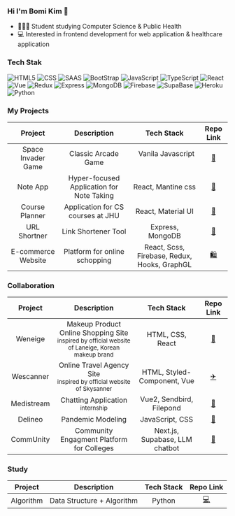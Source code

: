 ### Hi I'm Bomi Kim 👋

- 👩🏻‍💻 Student studying Computer Science & Public Health
- 💻 Interested in frontend development for web application & healthcare application 

### Tech Stak 
![HTML5](https://img.shields.io/badge/HTML5-E34F26?style=flat-square&logo=html5&logoColor=white)
![CSS](https://img.shields.io/badge/-CSS3-007ACC?&style=flat-square&logo=css3&logoColor=white)
![SAAS](https://img.shields.io/badge/Sass-CC6699?style=flat-square&logo=sass&logoColor=white)
![BootStrap](https://img.shields.io/badge/Bootstrap-563D7C?style=flat-square&logo=bootstrap&logoColor=white)
![JavaScript](https://img.shields.io/badge/JavaScript-F7DF1E?style=flat-square&logo=javascript&logoColor=black)
![TypeScript](https://img.shields.io/badge/TypeScript-007ACC?style=flat-square&logo=typescript&logoColor=white)
![React](https://img.shields.io/badge/-React-222222?style=flat-square&logo=react)
![Vue](https://img.shields.io/badge/Vue.js-35495E?style=flat-square&logo=vue.js&logoColor=4FC08D)
![Redux](https://img.shields.io/badge/Redux-593D88?style=flat-square&logo=redux&logoColor=white)
![Express](https://img.shields.io/badge/Express.js-404D59?style=flat-square&logo=express&logoColor=white)
![MongoDB](https://img.shields.io/badge/MongoDB-4EA94B?style=flat-square&logo=mongodb&logoColor=white)
![Firebase](https://img.shields.io/badge/Firebase-039BE5?style=flat-square&logo=Firebase&logoColor=white)
![SupaBase](https://img.shields.io/badge/Supabase-181818?style=flat-square&logo=supabase&logoColor=white)
![Heroku](https://img.shields.io/badge/Heroku-430098?style=flat-square&logo=heroku&logoColor=white)
![Python](https://img.shields.io/badge/Python-3776AB?style=flat-square&logo=python&logoColor=white)


### My Projects
|Project|Description|Tech Stack|Repo Link|
|:---:|:---:|:---:|:---:|
|Space Invader Game|Classic Arcade Game| &nbsp; Vanila Javascript &nbsp; |[🚀](https://github.com/rlaqhalx/space-invaders-game.git)|
|Note App|Hyper-focused Application for Note Taking| React, Mantine css | [📝](https://github.com/rlaqhalx/note-app.git)|
|Course Planner|Application for CS courses at JHU| React, Material UI | [📆](https://github.com/rlaqhalx/course-planner-jhu.git)|
|URL Shortner|Link Shortener Tool| Express, MongoDB | [📎](https://github.com/rlaqhalx/url_shortner)|
|E-commerce Website|Platform for online schopping| React, Scss, Firebase, Redux, Hooks, GraphGL | [🛍️](https://github.com/rlaqhalx/e-com-platform.git)|


### Collaboration
|Project|Description|Tech Stack|Repo Link|
|:---:|:---:|:---:|:---:|
|Weneige|Makeup Product Online Shopping Site <br><sub>inspired by official website of Laneige, Korean makeup brand</sub></br> |HTML, CSS, React|[💄](https://github.com/rlaqhalx/34-1st-Weneige-frontend)|
|Wescanner|Online Travel Agency Site <br><sub>inspired by official website of Skysanner</sub></br>|HTML, Styled-Component, Vue|[✈](https://github.com/rlaqhalx/34-2nd-Wescanner-frontend)|
|Medistream|Chatting Application <br><sub>internship</sub></br>|Vue2, Sendbird, Filepond|[💬](https://github.com/rlaqhalx/vue-sendbird-ui)|
|Delineo|Pandemic Modeling|JavaScript, CSS|[🦠](https://github.com/rlaqhalx/Delineo)|
|CommUnity|Community Engagment Platform for Colleges|Next.js, Supabase, LLM chatbot|[🏫](https://github.com/rlaqhalx/community)|

### Study
|Project|Description|Tech Stack|Repo Link|
|:---:|:---:|:---:|:---:|
|Algorithm|Data Structure + Algorithm| &nbsp; Python &nbsp; |[💻](https://github.com/rlaqhalx/algorithm.git)|

<!--
**rlaqhalx/rlaqhalx** is a ✨ _special_ ✨ repository because its `README.md` (this file) appears on your GitHub profile.

Here are some ideas to get you started:

- 🔭 I’m currently working on ...
- 🌱 I’m currently learning ...
- 👯 I’m looking to collaborate on ...
- 🤔 I’m looking for help with ...
- 💬 Ask me about ...
- 📫 How to reach me: ...
- 😄 Pronouns: ...
- ⚡ Fun fact: ...
-->
